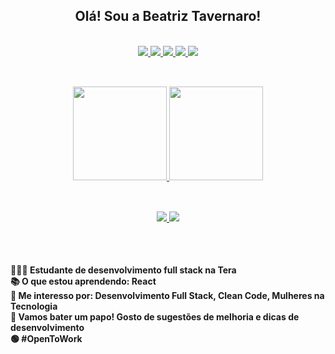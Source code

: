 <div align="center">
    <h2> Olá! Sou a Beatriz Tavernaro! </h2>
</div><br>


<div align="center">
    <a href="https://github.com/beatavernaro">
        <img src="https://img.shields.io/badge/HTML5-E34F26?style=for-the-badge&logo=html5&logoColor=white" />
        <img src="https://img.shields.io/badge/CSS3-1572B6?style=for-the-badge&logo=css3&logoColor=white" />
        <img src="https://img.shields.io/badge/JavaScript-F7DF1E?style=for-the-badge&logo=javascript&logoColor=black" />
        <img src="https://img.shields.io/badge/Bootstrap-563D7C?style=for-the-badge&logo=bootstrap&logoColor=white" />
        <img src="https://img.shields.io/badge/Python-14354C?style=for-the-badge&logo=python&logoColor=white" />
    </a>
</div>

##
<br>
<div align="center">
    <a href="https://github.com/beatavernaro">
        <img height="150em"
            src="https://github-readme-stats.vercel.app/api?username=beatavernaro&show_icons=true&theme=dracula&include_all_commits=true&count_private=true" />
        <img height="150em"
            src="https://github-readme-stats.vercel.app/api/top-langs/?username=beatavernaro&layout=compact&langs_count=7&theme=dracula" />
    </a>
</div>

##

<br>
<div align="center">
    <a href="mailto:betavernaro.dev@gmail.com"> <img
            src="https://img.shields.io/badge/Gmail-D14836?style=for-the-badge&logo=gmail&logoColor=white" /> </a>
    <a href="https://www.linkedin.com/in/beatriz-tavernaro-544a69220/"> <img
            src="https://img.shields.io/badge/LinkedIn-0077B5?style=for-the-badge&logo=linkedin&logoColor=white" /> </a>
</div>

##
<br>

<h4>
👩🏼‍🎓  Estudante de desenvolvimento full stack na Tera <br>
📚  O que estou aprendendo: React <br>
💭  Me interesso por: Desenvolvimento Full Stack, Clean Code, Mulheres na Tecnologia <br>
🥂  Vamos bater um papo! Gosto de sugestões de melhoria e dicas de desenvolvimento <br>
🟢  #OpenToWork
</h4>
